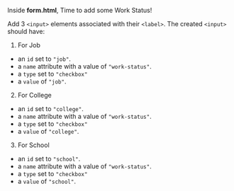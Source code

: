 Inside **form.html**, Time to add some Work Status! 

 Add 3 ```<input>``` elements associated with their `<label>`.
The created ```<input>``` should have:

1. For Job
* an ```id``` set to ```"job"```.
* a ```name``` attribute with a value of ```"work-status"```.
* a ```type``` set to ```"checkbox"```
* a ```value``` of ```"job"```.

2. For College
* an ```id``` set to ```"college"```.
* a ```name``` attribute with a value of ```"work-status"```.
* a ```type``` set to ```"checkbox"```
* a ```value``` of ```"college"```.

3. For School
* an ```id``` set to ```"school"```.
* a ```name``` attribute with a value of ```"work-status"```.
* a ```type``` set to ```"checkbox"```
* a ```value``` of ```"school"```.